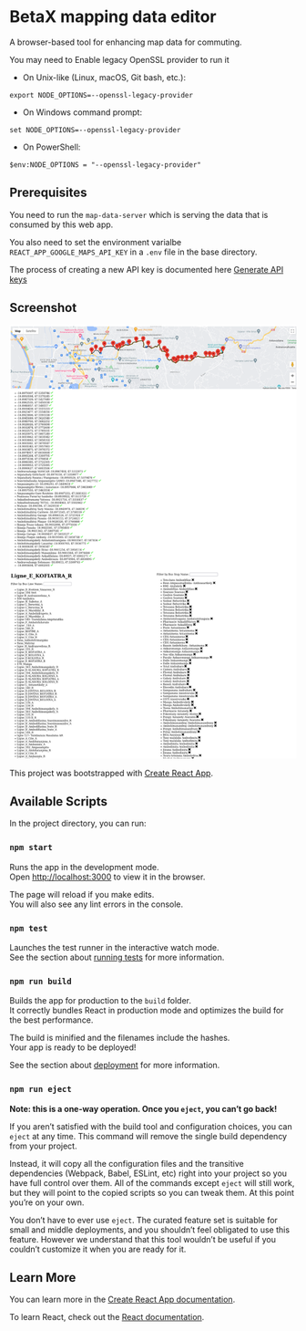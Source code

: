 # BetaX mapping data editor

A browser-based tool for enhancing map data for commuting.

You may need to Enable legacy OpenSSL provider to run it

- On Unix-like (Linux, macOS, Git bash, etc.):

```
export NODE_OPTIONS=--openssl-legacy-provider
```
- On Windows command prompt:

```
set NODE_OPTIONS=--openssl-legacy-provider
```

- On PowerShell:

```
$env:NODE_OPTIONS = "--openssl-legacy-provider"
```

## Prerequisites

You need to run the `map-data-server` which is serving the data that
is consumed by this web app.

You also need to set the environment varialbe `REACT_APP_GOOGLE_MAPS_API_KEY`
in a `.env` file in the base directory.

The process of creating a new API key is documented here [Generate API
keys](https://developers.google.com/maps/documentation/javascript/get-api-key#create-api-keys)

## Screenshot

![Screenshot](screenshot.png)

This project was bootstrapped with [Create React App](https://github.com/facebook/create-react-app).

## Available Scripts

In the project directory, you can run:

### `npm start`

Runs the app in the development mode.<br>
Open [http://localhost:3000](http://localhost:3000) to view it in the browser.

The page will reload if you make edits.<br>
You will also see any lint errors in the console.

### `npm test`

Launches the test runner in the interactive watch mode.<br>
See the section about [running tests](https://facebook.github.io/create-react-app/docs/running-tests) for more information.

### `npm run build`

Builds the app for production to the `build` folder.<br>
It correctly bundles React in production mode and optimizes the build for the best performance.

The build is minified and the filenames include the hashes.<br>
Your app is ready to be deployed!

See the section about [deployment](https://facebook.github.io/create-react-app/docs/deployment) for more information.

### `npm run eject`

**Note: this is a one-way operation. Once you `eject`, you can’t go back!**

If you aren’t satisfied with the build tool and configuration choices, you can `eject` at any time. This command will remove the single build dependency from your project.

Instead, it will copy all the configuration files and the transitive dependencies (Webpack, Babel, ESLint, etc) right into your project so you have full control over them. All of the commands except `eject` will still work, but they will point to the copied scripts so you can tweak them. At this point you’re on your own.

You don’t have to ever use `eject`. The curated feature set is suitable for small and middle deployments, and you shouldn’t feel obligated to use this feature. However we understand that this tool wouldn’t be useful if you couldn’t customize it when you are ready for it.

## Learn More

You can learn more in the [Create React App documentation](https://facebook.github.io/create-react-app/docs/getting-started).

To learn React, check out the [React documentation](https://reactjs.org/).
